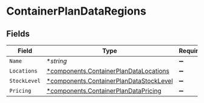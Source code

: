 # ContainerPlanDataRegions


## Fields

| Field                                                                                             | Type                                                                                              | Required                                                                                          | Description                                                                                       |
| ------------------------------------------------------------------------------------------------- | ------------------------------------------------------------------------------------------------- | ------------------------------------------------------------------------------------------------- | ------------------------------------------------------------------------------------------------- |
| `Name`                                                                                            | **string*                                                                                         | :heavy_minus_sign:                                                                                | N/A                                                                                               |
| `Locations`                                                                                       | [*components.ContainerPlanDataLocations](../../models/components/containerplandatalocations.md)   | :heavy_minus_sign:                                                                                | N/A                                                                                               |
| `StockLevel`                                                                                      | [*components.ContainerPlanDataStockLevel](../../models/components/containerplandatastocklevel.md) | :heavy_minus_sign:                                                                                | N/A                                                                                               |
| `Pricing`                                                                                         | [*components.ContainerPlanDataPricing](../../models/components/containerplandatapricing.md)       | :heavy_minus_sign:                                                                                | N/A                                                                                               |